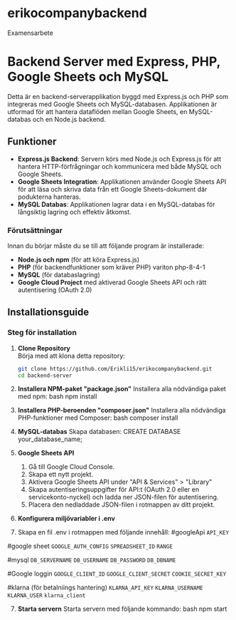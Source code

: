 # erikocompanybackend
 Examensarbete

# Backend Server med Express, PHP, Google Sheets och MySQL

Detta är en backend-serverapplikation byggd med Express.js och PHP som integreras med Google Sheets och MySQL-databasen. Applikationen är utformad för att hantera dataflöden mellan Google Sheets, en MySQL-databas och en Node.js backend.

## Funktioner

- **Express.js Backend**: Servern körs med Node.js och Express.js för att hantera HTTP-förfrågningar och kommunicera med både MySQL och Google Sheets.
- **Google Sheets Integration**: Applikationen använder Google Sheets API för att läsa och skriva data från ett Google Sheets-dokument där podukterna hanteras.
- **MySQL Databas**: Applikationen lagrar data i en MySQL-databas för långsiktig lagring och effektiv åtkomst.

### Förutsättningar

Innan du börjar måste du se till att följande program är installerade:

- **Node.js och npm** (för att köra Express.js)
- **PHP** (för backendfunktioner som kräver PHP) variton php-8-4-1
- **MySQL** (för databaslagring)
- **Google Cloud Project** med aktiverad Google Sheets API och rätt autentisering (OAuth 2.0)

## Installationsguide
### Steg för installation

1. **Clone Repository**  
   Börja med att klona detta repository:
   ```bash
   git clone https://github.com/Erikli15/erikocompanybackend.git
   cd backend-server

2. **Installera NPM-paket "package.json"**
Installera alla nödvändiga paket med npm: bash npm install

3. **Installera PHP-beroenden "composer.json"**
Installera alla nödvändiga PHP-funktioner med Composer: bash composer install

4. **MySQL-databas**
Skapa databasen: CREATE DATABASE your_database_name;

5. **Google Sheets API**
    1. Gå till Google Cloud Console.
    2. Skapa ett nytt projekt.
    3. Aktivera Google Sheets API under "API & Services" > "Library"
    4. Skapa autentiseringsuppgifter för API:t (OAuth 2.0 eller en servicekonto-nyckel) och ladda ner JSON-filen för autentisering.
    5. Placera den nedladdade JSON-filen i rotmappen av ditt projekt.

6. **Konfigurera miljövariabler i .env**
1. Skapa en fil .env i rotmappen med följande innehåll:
#googleApi
`API_KEY`

#google sheet
`GOOGLE_AUTH_CONFIG`
`SPREADSHEET_ID`
`RANGE`

#mysql
`DB_SERVERNAME`
`DB_USERNAME`
`DB_PASSWORD`
`DB_DBNAME`

#Google loggin
`GOOGLE_CLIENT_ID`
`GOOGLE_CLIENT_SECRET`
`COOKIE_SECRET_KEY`

#klarna (för betalniings hantering)
`KLARNA_API_KEY`
`KLARNA_USERNAME`
`KLARNA_USER`
`klarna_client`

7. **Starta servern**
Starta servern med följande kommando: bash npm start